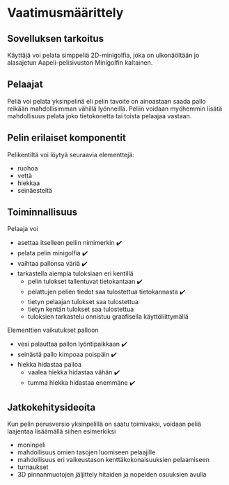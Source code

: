 # Vaatimusmäärittely

## Sovelluksen tarkoitus

Käyttäjä voi pelata simppeliä 2D-minigolfia, joka on ulkonäöltään jo alasajetun Aapeli-pelisivuston Minigolfin kaltainen.

## Pelaajat

Peliä voi pelata yksinpelinä eli pelin tavoite on ainoastaan saada pallo reikään mahdollisimman vähillä lyönneillä. Peliin voidaan myöhemmin lisätä mahdollisuus pelata joko tietokonetta tai toista pelaajaa vastaan.

## Pelin erilaiset komponentit

Pelikentiltä voi löytyä seuraavia elementtejä:

- ruohoa
- vettä
- hiekkaa
- seinäesteitä

## Toiminnallisuus

Pelaaja voi

- asettaa itselleen peliin nimimerkin ✔️
- pelata pelin minigolfia ✔️
- vaihtaa pallonsa väriä ✔️
- tarkastella aiempia tuloksiaan eri kentillä
  - pelin tulokset tallentuvat tietokantaan ✔️
  - pelattujen pelien tiedot saa tulostettua tietokannasta ✔️
  - tietyn pelaajan tulokset saa tulostettua
  - tietyn kentän tulokset saa tulostettua
  - tuloksien tarkastelu onnistuu graafisella käyttöliittymällä

Elementtien vaikutukset palloon

- vesi palauttaa pallon lyöntipaikkaan :heavy_check_mark:
- seinästä pallo kimpoaa poispäin :heavy_check_mark:
- hiekka hidastaa palloa
  - vaalea hiekka hidastaa vähän :heavy_check_mark:
  - tumma hiekka hidastaa enemmäne :heavy_check_mark:

## Jatkokehitysideoita

Kun pelin perusversio yksinpelillä on saatu toimivaksi, voidaan peliä laajentaa lisäämällä siihen esimerkiksi

- moninpeli
- mahdollisuus omien tasojen luomiseen pelaajille
- mahdollisuus eri vaikeustason kenttäkokonaisuuksien pelaamiseen
- turnaukset
- 3D pinnanmuotojen jäljittely hitaiden ja nopeiden osuuksien avulla
